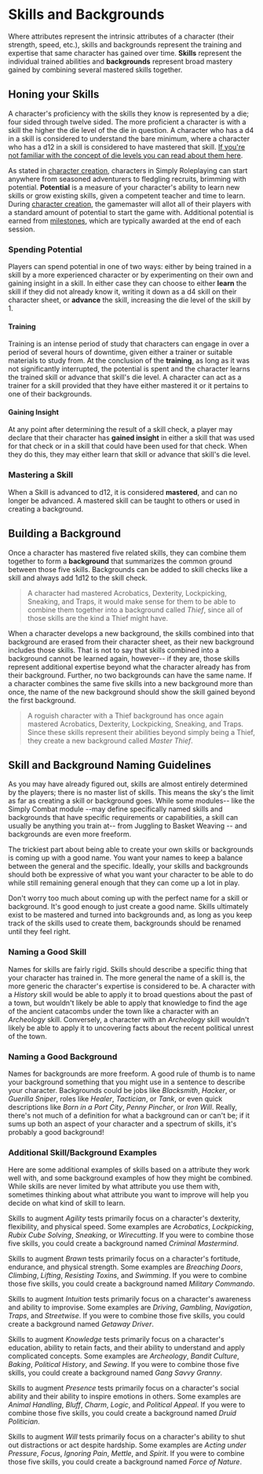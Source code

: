 # Skills and Backgrounds

Where attributes represent the intrinsic attributes of a character (their strength, speed, etc.), skills and backgrounds represent the training and expertise that same character has gained over time. **Skills** represent the individual trained abilities and **backgrounds** represent broad mastery gained by combining several mastered skills together. 



## Honing your Skills

A character's proficiency with the skills they know is represented by a die; four sided through twelve sided. The more proficient a character is with a skill the higher the die level of the die in question. A character who has a d4 in a skill is considered to understand the bare minimum, where a character who has a d12 in a skill is considered to have mastered that skill. [If you're not familiar with the concept of die levels you can read about them here](/). 

As stated in [character creation](/character/), characters in Simply Roleplaying can start anywhere from seasoned adventurers to fledgling recruits, brimming with potential. **Potential** is a measure of your character's ability to learn new skills or grow existing skills, given a competent teacher and time to learn. During [character creation](/character/), the gamemaster will allot all of their players with a standard amount of potential to start the game with. Additional potential is earned from [milestones](/character/milestones/), which are typically awarded at the end of each session.



### Spending Potential

Players can spend potential in one of two ways: either by being trained in a skill by a more experienced character or by experimenting on their own and gaining insight in a skill. In either case they can choose to either **learn** the skill if they did not already know it, writing it down as a d4 skill on their character sheet, or **advance** the skill, increasing the die level of the skill by 1.



#### Training

Training is an intense period of study that characters can engage in over a period of several hours of downtime, given either a trainer or suitable materials to study from. At the conclusion of the **training**, as long as it was not significantly interrupted, the potential is spent and the character learns the trained skill or advance that skill's die level. A character can act as a trainer for a skill provided that they have either mastered it or it pertains to one of their backgrounds.



#### Gaining Insight

At any point after determining the result of a skill check, a player may declare that their character has **gained insight** in either a skill that was used for that check or in a skill that could have been used for that check. When they do this, they may either learn that skill or advance that skill's die level. 



### Mastering a Skill

When a Skill is advanced to d12, it is considered **mastered**, and can no longer be advanced. A mastered skill can be taught to others or used in creating a background.



## Building a Background

Once a character has mastered five related skills, they can combine them together to form a **background** that summarizes the common ground between those five skills. Backgrounds can be added to skill checks like a skill and always add 1d12 to the skill check.

> A character had mastered Acrobatics, Dexterity, Lockpicking, Sneaking, and Traps, it would make sense for them to be able to combine them together into a background called _Thief_, since all of those skills are the kind a Thief might have.

When a character develops a new background, the skills combined into that background are erased from their character sheet, as their new background includes those skills. That is not to say that skills combined into a background cannot be learned again, however--  if they are, those skills represent additional expertise beyond what the character already has from their background. Further, no two backgrounds can have the same name. If a character combines the same five skills into a new background more than once, the name of the new background should show the skill gained beyond the first background.

> A roguish character with a Thief background has once again mastered Acrobatics, Dexterity, Lockpicking, Sneaking, and Traps. Since these skills represent their abilities beyond simply being a Thief, they create a new background called _Master Thief_.



## Skill and Background Naming Guidelines

As you may have already figured out, skills are almost entirely determined by the players; there is no master list of skills. This means the sky's the limit as far as creating a skill or background goes. While some modules-- like the Simply Combat module --may define specifically named skills and backgrounds that have specific requirements or capabilities, a skill can usually be anything you train at-- from Juggling to Basket Weaving -- and backgrounds are even more freeform.

The trickiest part about being able to create your own skills or backgrounds is coming up with a good name. You want your names to keep a balance between the general and the specific. Ideally, your skills and backgrounds should both be expressive of what you want your character to be able to do while still remaining general enough that they can come up a lot in play.

Don't worry too much about coming up with the perfect name for a skill or background. It's good enough to just create a good name. Skills ultimately exist to be mastered and turned into backgrounds and, as long as you keep track of the skills used to create them, backgrounds should be renamed until they feel right.



### Naming a Good Skill

Names for skills are fairly rigid. Skills should describe a specific thing that your character has trained in. The more general the name of a skill is, the more generic the character's expertise is considered to be. A character with a _History_ skill would be able to apply it to broad questions about the past of a town, but wouldn't likely be able to apply that knowledge to find the age of the ancient catacombs under the town like a character with an _Archeology_ skill. Conversely, a character with an _Archeology_ skill wouldn't likely be able to apply it to uncovering facts about the recent political unrest of the town.



### Naming a Good Background

Names for backgrounds are more freeform. A good rule of thumb is to name your background something that you might use in a sentence to describe your character. Backgrounds could be jobs like _Blacksmith_, _Hacker_, or _Guerilla Sniper_, roles like _Healer_, _Tactician_, or _Tank_, or even quick descriptions like _Born in a Port City_, _Penny Pincher_, or _Iron Will_. Really, there's not much of a definition for what a background can or can't be; if it sums up both an aspect of your character and a spectrum of skills, it's probably a good background!



### Additional Skill/Background Examples

Here are some additional examples of skills based on a attribute they work well with, and some background examples of how they might be combined. While skills are never limited by what attribute you use them with, sometimes thinking about what attribute you want to improve will help you decide on what kind of skill to learn.

Skills to augment _Agility_ tests primarily focus on a character's dexterity, flexibility, and physical speed. Some examples are _Acrobatics_, _Lockpicking_, _Rubix Cube Solving_, _Sneaking_, or _Wirecutting_. If you were to combine those five skills, you could create a background named _Criminal Mastermind_.

Skills to augment _Brawn_ tests primarily focus on a character's fortitude, endurance, and physical strength. Some examples are _Breaching Doors_, _Climbing_, _Lifting_, _Resisting Toxins_, and _Swimming_. If you were to combine those five skills, you could create a background named _Military Commando_.

Skills to augment _Intuition_ tests primarily focus on a character's awareness and ability to improvise. Some examples are _Driving_, _Gambling_, _Navigation_, _Traps_, and _Streetwise_. If you were to combine those five skills, you could create a background named _Getaway Driver_.

Skills to augment _Knowledge_ tests primarily focus on a character's education, ability to retain facts, and their ability to understand and apply complicated concepts. Some examples are _Archeology_, _Bandit Culture_, _Baking_, _Political History_, and _Sewing_. If you were to combine those five skills, you could create a background named _Gang Savvy Granny_.

Skills to augment _Presence_ tests primarily focus on a character's social ability and their ability to inspire emotions in others. Some examples are _Animal Handling_, _Bluff_, _Charm_, _Logic_, and _Political Appeal_. If you were to combine those five skills, you could create a background named _Druid Politician_.

Skills to augment _Will_ tests primarily focus on a character's ability to shut out distractions or act despite hardship. Some examples are _Acting under Pressure_, _Focus_, _Ignoring Pain_, _Mettle_, and _Spirit_. If you were to combine those five skills, you could create a background named _Force of Nature_.